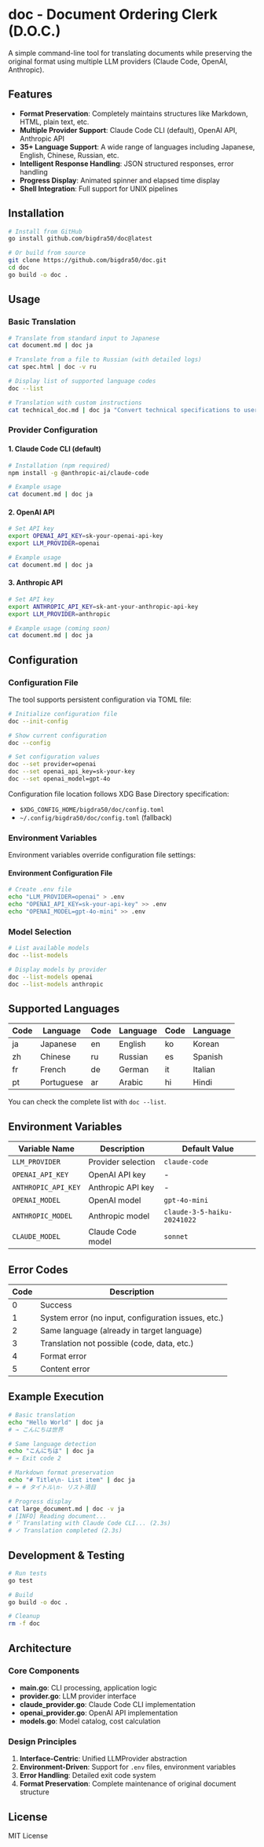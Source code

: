 # doc - Document Ordering Clerk (D.O.C.)

A simple command-line tool for translating documents while preserving the original format using multiple LLM providers (Claude Code, OpenAI, Anthropic).

## Features

- **Format Preservation**: Completely maintains structures like Markdown, HTML, plain text, etc.
- **Multiple Provider Support**: Claude Code CLI (default), OpenAI API, Anthropic API
- **35+ Language Support**: A wide range of languages including Japanese, English, Chinese, Russian, etc.
- **Intelligent Response Handling**: JSON structured responses, error handling
- **Progress Display**: Animated spinner and elapsed time display
- **Shell Integration**: Full support for UNIX pipelines

## Installation

```bash
# Install from GitHub
go install github.com/bigdra50/doc@latest

# Or build from source
git clone https://github.com/bigdra50/doc.git
cd doc
go build -o doc .
```

## Usage

### Basic Translation

```bash
# Translate from standard input to Japanese
cat document.md | doc ja

# Translate from a file to Russian (with detailed logs)
cat spec.html | doc -v ru

# Display list of supported language codes
doc --list

# Translation with custom instructions
cat technical_doc.md | doc ja "Convert technical specifications to user guide"
```

### Provider Configuration

#### 1. Claude Code CLI (default)

```bash
# Installation (npm required)
npm install -g @anthropic-ai/claude-code

# Example usage
cat document.md | doc ja
```

#### 2. OpenAI API

```bash
# Set API key
export OPENAI_API_KEY=sk-your-openai-api-key
export LLM_PROVIDER=openai

# Example usage
cat document.md | doc ja
```

#### 3. Anthropic API

```bash
# Set API key
export ANTHROPIC_API_KEY=sk-ant-your-anthropic-api-key
export LLM_PROVIDER=anthropic

# Example usage (coming soon)
cat document.md | doc ja
```

## Configuration

### Configuration File

The tool supports persistent configuration via TOML file:

```bash
# Initialize configuration file
doc --init-config

# Show current configuration
doc --config

# Set configuration values
doc --set provider=openai
doc --set openai_api_key=sk-your-key
doc --set openai_model=gpt-4o
```

Configuration file location follows XDG Base Directory specification:

- `$XDG_CONFIG_HOME/bigdra50/doc/config.toml`
- `~/.config/bigdra50/doc/config.toml` (fallback)

### Environment Variables

Environment variables override configuration file settings:

#### Environment Configuration File

```bash
# Create .env file
echo "LLM_PROVIDER=openai" > .env
echo "OPENAI_API_KEY=sk-your-api-key" >> .env
echo "OPENAI_MODEL=gpt-4o-mini" >> .env
```

### Model Selection

```bash
# List available models
doc --list-models

# Display models by provider
doc --list-models openai
doc --list-models anthropic
```

## Supported Languages

| Code | Language   | Code | Language | Code | Language |
| ---- | ---------- | ---- | -------- | ---- | -------- |
| ja   | Japanese   | en   | English  | ko   | Korean   |
| zh   | Chinese    | ru   | Russian  | es   | Spanish  |
| fr   | French     | de   | German   | it   | Italian  |
| pt   | Portuguese | ar   | Arabic   | hi   | Hindi    |

You can check the complete list with `doc --list`.

## Environment Variables

| Variable Name       | Description        | Default Value               |
| ------------------- | ------------------ | --------------------------- |
| `LLM_PROVIDER`      | Provider selection | `claude-code`               |
| `OPENAI_API_KEY`    | OpenAI API key     | -                           |
| `ANTHROPIC_API_KEY` | Anthropic API key  | -                           |
| `OPENAI_MODEL`      | OpenAI model       | `gpt-4o-mini`               |
| `ANTHROPIC_MODEL`   | Anthropic model    | `claude-3-5-haiku-20241022` |
| `CLAUDE_MODEL`      | Claude Code model  | `sonnet`                    |

## Error Codes

| Code | Description                                         |
| ---- | --------------------------------------------------- |
| 0    | Success                                             |
| 1    | System error (no input, configuration issues, etc.) |
| 2    | Same language (already in target language)          |
| 3    | Translation not possible (code, data, etc.)         |
| 4    | Format error                                        |
| 5    | Content error                                       |

## Example Execution

```bash
# Basic translation
echo "Hello World" | doc ja
# → こんにちは世界

# Same language detection
echo "こんにちは" | doc ja
# → Exit code 2

# Markdown format preservation
echo "# Title\n- List item" | doc ja
# → # タイトル\n- リスト項目

# Progress display
cat large_document.md | doc -v ja
# [INFO] Reading document...
# ⠋ Translating with Claude Code CLI... (2.3s)
# ✓ Translation completed (2.3s)
```

## Development & Testing

```bash
# Run tests
go test

# Build
go build -o doc .

# Cleanup
rm -f doc
```

## Architecture

### Core Components

- **main.go**: CLI processing, application logic
- **provider.go**: LLM provider interface
- **claude_provider.go**: Claude Code CLI implementation
- **openai_provider.go**: OpenAI API implementation
- **models.go**: Model catalog, cost calculation

### Design Principles

1. **Interface-Centric**: Unified LLMProvider abstraction
2. **Environment-Driven**: Support for `.env` files, environment variables
3. **Error Handling**: Detailed exit code system
4. **Format Preservation**: Complete maintenance of original document structure

## License

MIT License

